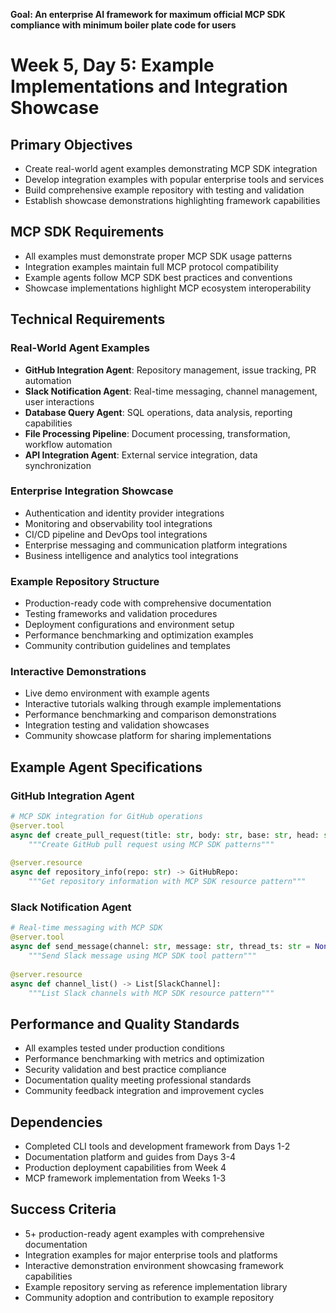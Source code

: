 **Goal: An enterprise AI framework for maximum official MCP SDK compliance with minimum boiler plate code for users**

# Week 5, Day 5: Example Implementations and Integration Showcase

## Primary Objectives
- Create real-world agent examples demonstrating MCP SDK integration
- Develop integration examples with popular enterprise tools and services
- Build comprehensive example repository with testing and validation
- Establish showcase demonstrations highlighting framework capabilities

## MCP SDK Requirements
- All examples must demonstrate proper MCP SDK usage patterns
- Integration examples maintain full MCP protocol compatibility
- Example agents follow MCP SDK best practices and conventions
- Showcase implementations highlight MCP ecosystem interoperability

## Technical Requirements

### Real-World Agent Examples
- **GitHub Integration Agent**: Repository management, issue tracking, PR automation
- **Slack Notification Agent**: Real-time messaging, channel management, user interactions
- **Database Query Agent**: SQL operations, data analysis, reporting capabilities
- **File Processing Pipeline**: Document processing, transformation, workflow automation
- **API Integration Agent**: External service integration, data synchronization

### Enterprise Integration Showcase
- Authentication and identity provider integrations
- Monitoring and observability tool integrations
- CI/CD pipeline and DevOps tool integrations
- Enterprise messaging and communication platform integrations
- Business intelligence and analytics tool integrations

### Example Repository Structure
- Production-ready code with comprehensive documentation
- Testing frameworks and validation procedures
- Deployment configurations and environment setup
- Performance benchmarking and optimization examples
- Community contribution guidelines and templates

### Interactive Demonstrations
- Live demo environment with example agents
- Interactive tutorials walking through example implementations
- Performance benchmarking and comparison demonstrations
- Integration testing and validation showcases
- Community showcase platform for sharing implementations

## Example Agent Specifications

### GitHub Integration Agent
```python
# MCP SDK integration for GitHub operations
@server.tool
async def create_pull_request(title: str, body: str, base: str, head: str):
    """Create GitHub pull request using MCP SDK patterns"""
    
@server.resource
async def repository_info(repo: str) -> GitHubRepo:
    """Get repository information with MCP SDK resource pattern"""
```

### Slack Notification Agent
```python
# Real-time messaging with MCP SDK
@server.tool
async def send_message(channel: str, message: str, thread_ts: str = None):
    """Send Slack message using MCP SDK tool pattern"""
    
@server.resource
async def channel_list() -> List[SlackChannel]:
    """List Slack channels with MCP SDK resource pattern"""
```

## Performance and Quality Standards
- All examples tested under production conditions
- Performance benchmarking with metrics and optimization
- Security validation and best practice compliance
- Documentation quality meeting professional standards
- Community feedback integration and improvement cycles

## Dependencies
- Completed CLI tools and development framework from Days 1-2
- Documentation platform and guides from Days 3-4
- Production deployment capabilities from Week 4
- MCP framework implementation from Weeks 1-3

## Success Criteria
- 5+ production-ready agent examples with comprehensive documentation
- Integration examples for major enterprise tools and platforms
- Interactive demonstration environment showcasing framework capabilities
- Example repository serving as reference implementation library
- Community adoption and contribution to example repository